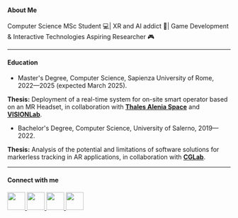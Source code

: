 #### About Me

Computer Science MSc Student 💻| XR and AI addict 🧠| Game Development & Interactive Technologies Aspiring Researcher 🎮

---

#### Education

- Master's Degree, Computer Science, Sapienza University of Rome, 2022—2025 (expected March 2025).
<p>
    <strong>Thesis:</strong> Deployment of a real-time system for on-site smart operator based on an MR Headset, in collaboration with
    <a href='https://www.thalesaleniaspace.com/en' target='_blank'><strong>Thales Alenia Space</strong></a> and 
    <a href='https://visionlab.di.uniroma1.it/' target='_blank'><strong>VISIONLab</strong></a>.
</p>

- Bachelor's Degree, Computer Science, University of Salerno, 2019—2022.
<p>
    <strong>Thesis:</strong> Analysis of the potential and limitations of software solutions for markerless tracking in AR applications, in collaboration with
    <a href='https://docenti.unisa.it/en/research/laboratories?id=138' target='_blank'><strong>CGLab</strong></a>.
</p>

---

#### Connect with me

  <a href="https://www.linkedin.com/in/ilaria-de-sio/" target="blank">
    <img src="https://skillicons.dev/icons?i=linkedin" width="40"/>
  </a>
  <a href="https://instagram.com/ilariadesio_" target="blank">
    <img src="https://skillicons.dev/icons?i=instagram" width="40"/>
  </a>
  <a href="https://discord.gg/790478358814261272" target="blank">
    <img src="https://skillicons.dev/icons?i=discord" width="40"/>
  </a>
  <a href="mailto:desio.2064970@studenti.uniroma1.it" target="blank">
    <img src="https://skillicons.dev/icons?i=gmail" width="40"/>
  </a>
